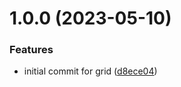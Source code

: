 # 1.0.0 (2023-05-10)


### Features

* initial commit for grid ([d8ece04](https://github.com/byteshard/grid/commit/d8ece04949cbe76c70ca4ef4dfc34a745a198a11))
